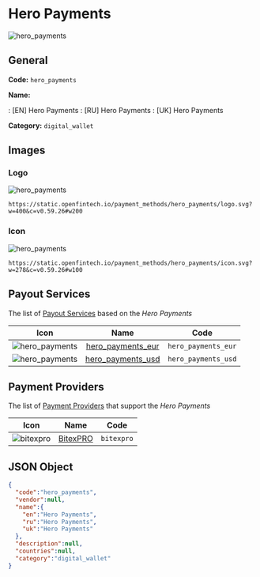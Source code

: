 
# Hero Payments 
![hero_payments](https://static.openfintech.io/payment_methods/hero_payments/logo.svg?w=400&c=v0.59.26#w200)  

## General 
**Code:** `hero_payments` 
 
**Name:** 
 
:	[EN] Hero Payments 
:	[RU] Hero Payments 
:	[UK] Hero Payments 
 
**Category:** `digital_wallet` 
 

## Images 

### Logo 
![hero_payments](https://static.openfintech.io/payment_methods/hero_payments/logo.svg?w=400&c=v0.59.26#w200)  

```
https://static.openfintech.io/payment_methods/hero_payments/logo.svg?w=400&c=v0.59.26#w200
```  

### Icon 
![hero_payments](https://static.openfintech.io/payment_methods/hero_payments/icon.svg?w=278&c=v0.59.26#w100)  

```
https://static.openfintech.io/payment_methods/hero_payments/icon.svg?w=278&c=v0.59.26#w100
```  

## Payout Services 
 
The list of [Payout Services](/payout-services/) based on the _Hero Payments_ 

|Icon|Name|Code| 
|:---:|:---:|:---:| 
|![hero_payments](https://static.openfintech.io/payout_methods/hero_payments/icon.svg?w=278&c=v0.59.26#w40) |[hero_payments_eur](/payout-services/hero_payments_eur/)|`hero_payments_eur`| 
|![hero_payments](https://static.openfintech.io/payout_methods/hero_payments/icon.svg?w=278&c=v0.59.26#w40) |[hero_payments_usd](/payout-services/hero_payments_usd/)|`hero_payments_usd`| 
 

## Payment Providers 
 
The list of [Payment Providers](/payment-providers/) that support the _Hero Payments_ 

|Icon|Name|Code| 
|:---:|:---:|:---:| 
|![bitexpro](https://static.openfintech.io/payment_providers/bitexpro/icon.png?w=278&c=v0.59.26#w100) |[BitexPRO](/payment-providers/bitexpro/)|`bitexpro`| 
 

## JSON Object 

```json
{
  "code":"hero_payments",
  "vendor":null,
  "name":{
    "en":"Hero Payments",
    "ru":"Hero Payments",
    "uk":"Hero Payments"
  },
  "description":null,
  "countries":null,
  "category":"digital_wallet"
}
```  
